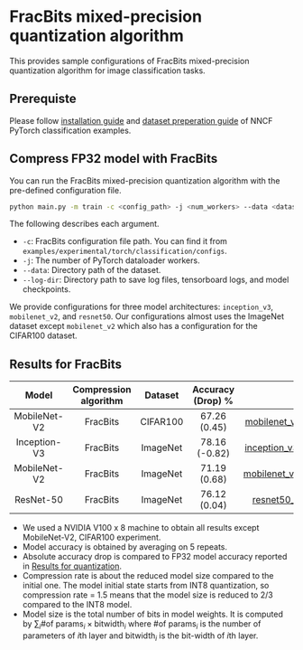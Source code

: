 # FracBits mixed-precision quantization algorithm

This provides sample configurations of FracBits mixed-precision quantization algorithm for image classification tasks.

## Prerequiste

Please follow [installation guide](../../../torch/classification/README.md#installation) and [dataset preperation guide](../../../torch/classification/README.md#dataset-preparation) of NNCF PyTorch classification examples.

## Compress FP32 model with FracBits

You can run the FracBits mixed-precision quantization algorithm with the pre-defined configuration file.

```bash
python main.py -m train -c <config_path> -j <num_workers> --data <dataset_path> --log-dir <path_for_logging>
```

The following describes each argument.

- `-c`: FracBits configuration file path. You can find it from `examples/experimental/torch/classification/configs`.
- `-j`: The number of PyTorch dataloader workers.
- `--data`: Directory path of the dataset.
- `--log-dir`: Directory path to save log files, tensorboard logs, and model checkpoints.

We provide configurations for three model architectures: `inception_v3`, `mobilenet_v2`, and `resnet50`. Our configurations almost uses the ImageNet dataset except `mobilenet_v2` which also has a configuration for the CIFAR100 dataset.

## Results for FracBits

|    Model     | Compression algorithm | Dataset  | Accuracy (Drop) % |                                                                       NNCF config file                                                                        | Compression rate |
| :----------: | :-------------------: | :------: | :---------------: | :-----------------------------------------------------------------------------------------------------------------------------------------------------------: | :--------------: |
| MobileNet-V2 |       FracBits        | CIFAR100 |   67.26 (0.45)    | [mobilenet_v2_cifar100_mixed_int_fracbits_msize.json](examples/experimental/torch/classification/configs/mobilenet_v2_cifar100_mixed_int_fracbits_msize.json) |       1.5        |
| Inception-V3 |       FracBits        | ImageNet |   78.16 (-0.82)   | [inception_v3_imagenet_mixed_int_fracbits_msize.json](examples/experimental/torch/classification/configs/inception_v3_imagenet_mixed_int_fracbits_msize.json) |       1.51       |
| MobileNet-V2 |       FracBits        | ImageNet |   71.19 (0.68)    | [mobilenet_v2_imagenet_mixed_int_fracbits_msize.json](examples/experimental/torch/classification/configs/mobilenet_v2_imagenet_mixed_int_fracbits_msize.json) |       1.53       |
|  ResNet-50   |       FracBits        | ImageNet |   76.12 (0.04)    |     [resnet50_imagenet_mixed_int_fracbits_msize.json](examples/experimental/torch/classification/configs/resnet50_imagenet_mixed_int_fracbits_msize.json)     |       1.54       |

- We used a NVIDIA V100 x 8 machine to obtain all results except MobileNet-V2, CIFAR100 experiment.
- Model accuracy is obtained by averaging on 5 repeats.
- Absolute accuracy drop is compared to FP32 model accuracy reported in [Results for quantization](../../../torch/classification/README.md#results-for-quantization).
- Compression rate is about the reduced model size compared to the initial one. The model initial state starts from INT8 quantization, so compression rate = 1.5 means that the model size is reduced to 2/3 compared to the INT8 model.
- Model size is the total number of bits in model weights. It is computed by $\sum_i \textrm{\# of params}_i \times \textrm{bitwidth}_i$ where $\textrm{\# of params}_i$ is the number of parameters of $i$th layer and $\textrm{bitwidth}_i$ is the bit-width of $i$th layer.

